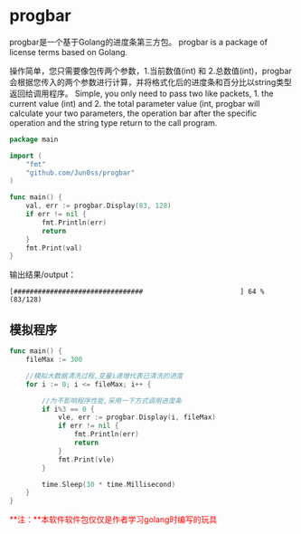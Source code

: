# progbar
progbar是一个基于Golang的进度条第三方包。 progbar is a package of license terms based on Golang.

操作简单，您只需要像包传两个参数，1.当前数值(int) 和 2.总数值(int)，progbar会根据您传入的两个参数进行计算，并将格式化后的进度条和百分比以string类型返回给调用程序。
Simple, you only need to pass two like packets, 1. the current value (int) and 2. the total parameter value (int, progbar will calculate your two parameters, the operation bar after the specific operation and the string type return to the call program.


```go
package main

import (
	"fmt"
	"github.com/Jun0ss/progbar"
)

func main() {
	val, err := progbar.Display(83, 128)
	if err != nil {
		fmt.Println(err)
		return
	}
	fmt.Print(val)
}
```
输出结果/output：
```
[################################                        ] 64 %    (83/128)
```

## 模拟程序
```go
func main() {
	fileMax := 300

	//模拟大数据清洗过程,变量i递增代表已清洗的进度
	for i := 0; i <= fileMax; i++ {

		//为不影响程序性能,采用一下方式调用进度条
		if i%3 == 0 {
			vle, err := progbar.Display(i, fileMax)
			if err != nil {
				fmt.Println(err)
				return
			}
			fmt.Print(vle)
		}

		time.Sleep(30 * time.Millisecond)
	}
}
```


<font color=red>**注：**本软件软件包仅仅是作者学习golang时编写的玩具</font>
